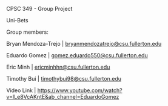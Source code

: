CPSC 349 - Group Project

Uni-Bets

Group members:

Bryan Mendoza-Trejo | bryanmendozatrejo@csu.fullerton.edu

Eduardo Gomez | gomez.eduardo550@csu.fullerton.edu

Eric Minh | ericminhhn@csu.fullerton.edu

Timothy Bui | timothybui98@csu.fullerton.edu

Video Link | https://www.youtube.com/watch?v=ILe8VcAKntE&ab_channel=EduardoGomez
